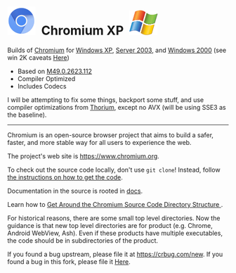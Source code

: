# <img src="https://github.com/Alex313031/chromium-xp/blob/main/logos/chromium_xp.png" width="64">&nbsp; Chromium XP &nbsp;<img src="https://github.com/Alex313031/chromium-xp/blob/main/logos/xp_flag.png" width="64">

Builds of [Chromium](https://www.chromium.org/) for [Windows XP](https://en.wikipedia.org/wiki/Windows_XP), [Server 2003](https://en.wikipedia.org/wiki/Windows_Server_2003), and [Windows 2000](https://en.wikipedia.org/wiki/Windows_2000) (see win 2K caveats [Here](https://github.com/Alex313031/chromium-xp/blob/main/docs/win2K.md))

 - Based on [M49.0.2623.112](https://chromium.googlesource.com/chromium/src/+/refs/tags/49.0.2623.112)
 - Compiler Optimized
 - Includes Codecs

I will be attempting to fix some things, backport some stuff, and use compiler optimizations
from [Thorium](https://thorium.rocks/), except no AVX (will be using SSE3 as the baseline).

----------------------------

Chromium is an open-source browser project that aims to build a safer, faster,
and more stable way for all users to experience the web.

The project's web site is https://www.chromium.org.

To check out the source code locally, don't use `git clone`! Instead,
follow [the instructions on how to get the code](https://web.archive.org/web/20160414155322/https://www.chromium.org/developers/how-tos/get-the-code).

Documentation in the source is rooted in [docs](https://source.chromium.org/chromium/chromium/src/+/refs/tags/49.0.2623.112:docs/).

Learn how to [Get Around the Chromium Source Code Directory Structure
](https://web.archive.org/web/20181112101626/https://www.chromium.org/developers/how-tos/getting-around-the-chrome-source-code/).

For historical reasons, there are some small top level directories. Now the
guidance is that new top level directories are for product (e.g. Chrome,
Android WebView, Ash). Even if these products have multiple executables, the
code should be in subdirectories of the product.

If you found a bug upstream, please file it at https://crbug.com/new.
If you found a bug in this fork, please file it [Here](https://github.com/Alex313031/chromium-xp/issues).
